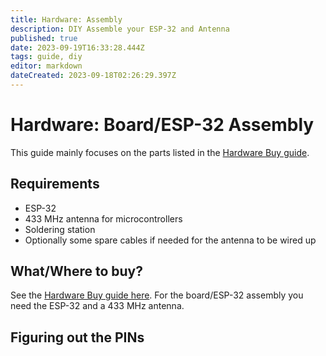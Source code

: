 ```yaml
---
title: Hardware: Assembly
description: DIY Assemble your ESP-32 and Antenna
published: true
date: 2023-09-19T16:33:28.444Z
tags: guide, diy
editor: markdown
dateCreated: 2023-09-18T02:26:29.397Z
---
```


# Hardware: Board/ESP-32 Assembly
This guide mainly focuses on the parts listed in the [Hardware Buy guide](/Hardware/Buy).

## Requirements
+ ESP-32
+ 433 MHz antenna for microcontrollers
+ Soldering station
+ Optionally some spare cables if needed for the antenna to be wired up

## What/Where to buy?
See the [Hardware Buy guide here](/Hardware/Buy). For the board/ESP-32 assembly you need the ESP-32 and a 433 MHz antenna.


## Figuring out the PINs
